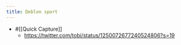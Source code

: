 ```yaml
---
title: Deblon sport
---
```


- #[[Quick Capture]]
	 - https://twitter.com/tobi/status/1250072677240524806?s=19
